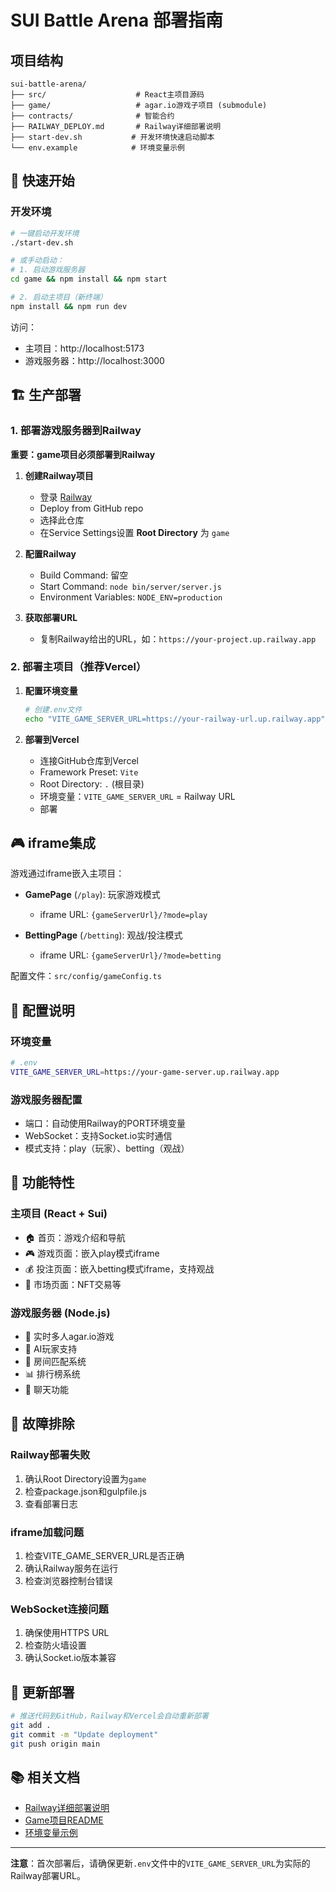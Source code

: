 # SUI Battle Arena 部署指南

## 项目结构

```
sui-battle-arena/
├── src/                    # React主项目源码
├── game/                   # agar.io游戏子项目 (submodule)
├── contracts/              # 智能合约
├── RAILWAY_DEPLOY.md       # Railway详细部署说明
├── start-dev.sh           # 开发环境快速启动脚本
└── env.example            # 环境变量示例
```

## 🚀 快速开始

### 开发环境
```bash
# 一键启动开发环境
./start-dev.sh

# 或手动启动：
# 1. 启动游戏服务器
cd game && npm install && npm start

# 2. 启动主项目（新终端）
npm install && npm run dev
```

访问：
- 主项目：http://localhost:5173
- 游戏服务器：http://localhost:3000

## 🏗️ 生产部署

### 1. 部署游戏服务器到Railway

**重要：game项目必须部署到Railway**

1. **创建Railway项目**
   - 登录 [Railway](https://railway.app/)
   - Deploy from GitHub repo
   - 选择此仓库
   - 在Service Settings设置 **Root Directory** 为 `game`

2. **配置Railway**
   - Build Command: 留空
   - Start Command: `node bin/server/server.js`
   - Environment Variables: `NODE_ENV=production`

3. **获取部署URL**
   - 复制Railway给出的URL，如：`https://your-project.up.railway.app`

### 2. 部署主项目（推荐Vercel）

1. **配置环境变量**
   ```bash
   # 创建.env文件
   echo "VITE_GAME_SERVER_URL=https://your-railway-url.up.railway.app" > .env
   ```

2. **部署到Vercel**
   - 连接GitHub仓库到Vercel
   - Framework Preset: `Vite`
   - Root Directory: `.` (根目录)
   - 环境变量：`VITE_GAME_SERVER_URL` = Railway URL
   - 部署

## 🎮 iframe集成

游戏通过iframe嵌入主项目：

- **GamePage** (`/play`): 玩家游戏模式
  - iframe URL: `{gameServerUrl}/?mode=play`
  
- **BettingPage** (`/betting`): 观战/投注模式
  - iframe URL: `{gameServerUrl}/?mode=betting`

配置文件：`src/config/gameConfig.ts`

## 🔧 配置说明

### 环境变量
```bash
# .env
VITE_GAME_SERVER_URL=https://your-game-server.up.railway.app
```

### 游戏服务器配置
- 端口：自动使用Railway的PORT环境变量
- WebSocket：支持Socket.io实时通信
- 模式支持：play（玩家）、betting（观战）

## 📱 功能特性

### 主项目 (React + Sui)
- 🏠 首页：游戏介绍和导航
- 🎮 游戏页面：嵌入play模式iframe
- 💰 投注页面：嵌入betting模式iframe，支持观战
- 🛒 市场页面：NFT交易等

### 游戏服务器 (Node.js)
- 🎯 实时多人agar.io游戏
- 🤖 AI玩家支持
- 👥 房间匹配系统
- 📊 排行榜系统
- 💬 聊天功能

## 🚨 故障排除

### Railway部署失败
1. 确认Root Directory设置为`game`
2. 检查package.json和gulpfile.js
3. 查看部署日志

### iframe加载问题
1. 检查VITE_GAME_SERVER_URL是否正确
2. 确认Railway服务在运行
3. 检查浏览器控制台错误

### WebSocket连接问题
1. 确保使用HTTPS URL
2. 检查防火墙设置
3. 确认Socket.io版本兼容

## 🔄 更新部署

```bash
# 推送代码到GitHub，Railway和Vercel会自动重新部署
git add .
git commit -m "Update deployment"
git push origin main
```

## 📚 相关文档

- [Railway详细部署说明](./RAILWAY_DEPLOY.md)
- [Game项目README](./game/README.md)
- [环境变量示例](./env.example)

---

**注意**：首次部署后，请确保更新`.env`文件中的`VITE_GAME_SERVER_URL`为实际的Railway部署URL。 